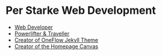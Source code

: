 # Per Starke Web Development
- [Web Developer](https://perstarke-webdev.de/)
- [Powerlifter & Traveller](https://www.instagram.com/per.starke/)
- [Creator of OneFlow Jekyll Theme](https://oneflow-jekyll-theme.github.io/)
- [Creator of the Homepage Canvas](https://perstarke-webdev.de/canvas)
